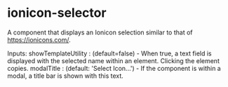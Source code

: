 # ionicon-selector

A component that displays an Ionicon selection similar to that of https://ionicons.com/. 

Inputs:
  showTemplateUtility : (default=false) - When true, a text field is displayed with the selected name within an <ion-icon> element. Clicking the element copies.
  modalTitle : (default: 'Select Icon...') - If the component is within a modal, a title bar is shown with this text.
